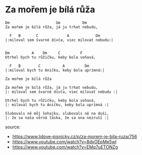 # Za mořem je bílá růža

```
Dm                     Gm          Dm
Za mořem je bílá růža, já ju trhat nebudu,

  F   B       C             A            Dm
|:miloval sem švarné dívča, viec milovat nebudu:|


Dm          A    Dm     C         F
Utrhel bych tu růžičku, keby bola voňavá,

  F   B        C          A         Dm
|:miloval bych tu Aničku, keby bola uprímná:|
```


```
Za mořem je bílá růža

Za mořem je bílá růža, já ju trhat nebudu,
|: miloval sem švarné dívča, viec milovat nebudu :|

Utrhel bych tu růžičku, keby bola voňavá, 
|: miloval bych tu Aničku, keby bola uprímná :|

Slubovals ně můj šohajku, slubovals ně na duši,
|: že sa naša věrná láska, že sa ona nezruší :|

```


source:
* https://www.lidove-pisnicky.cz/p/za-morem-je-bila-ruza/756
* https://www.youtube.com/watch?v=8dxOEpMe5wI
* https://www.youtube.com/watch?v=EMq7uETONZg
